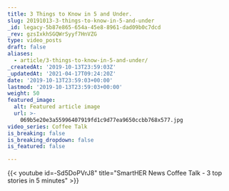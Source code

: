 ```yaml
---
title: 3 Things to Know in 5 and Under.
slug: 20191013-3-things-to-know-in-5-and-under
_id: legacy-5b87e865-654a-45e8-8961-dad09b0c7dcd
_rev: gzsIxkhSGQWrSyyf7HnVZG
type: video_posts
draft: false
aliases:
  - article/3-things-to-know-in-5-and-under/
_createdAt: '2019-10-13T23:59:03Z'
_updatedAt: '2021-04-17T09:24:20Z'
date: '2019-10-13T23:59:03+00:00'
lastmod: '2019-10-13T23:59:03+00:00'
weight: 50
featured_image:
  alt: Featured article image
  url: >-
    069b5e20e3a55996407919fd1c9d77ea9650ccbb768x577.jpg
video_series: Coffee Talk
is_breaking: false
is_breaking_dropdown: false
is_featured: false

---
```

{{< youtube id=-Sd5DoPVrJ8" title="SmartHER News Coffee Talk - 3 top stories in 5 minutes" >}}